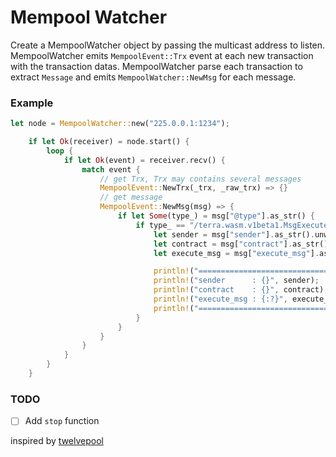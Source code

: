 # Mempool Watcher 

Create a MempoolWatcher object by passing the multicast address to listen.
MempoolWatcher emits `MempoolEvent::Trx` event at each new transaction with the transaction datas.
MempoolWatcher parse each transaction to extract `Message` and emits `MempoolWatcher::NewMsg` for each message.

### Example

``` rust
let node = MempoolWatcher::new("225.0.0.1:1234");

    if let Ok(receiver) = node.start() {
        loop {
            if let Ok(event) = receiver.recv() {
                match event {
                    // get Trx, Trx may contains several messages
                    MempoolEvent::NewTrx(_trx, _raw_trx) => {}
                    // get message
                    MempoolEvent::NewMsg(msg) => {
                        if let Some(type_) = msg["@type"].as_str() {
                            if type_ == "/terra.wasm.v1beta1.MsgExecuteContract" {
                                let sender = msg["sender"].as_str().unwrap_or("");
                                let contract = msg["contract"].as_str().unwrap_or("");
                                let execute_msg = msg["execute_msg"].as_object().unwrap();

                                println!("==================================================");
                                println!("sender      : {}", sender);
                                println!("contract    : {}", contract);
                                println!("execute_msg : {:?}", execute_msg);
                                println!("==================================================");
                            }
                        }
                    }
                }
            }
        }
    }
```

### TODO

- [ ] Add `stop` function



inspired by [twelvepool](https://github.com/setten-io/twelvepool)
